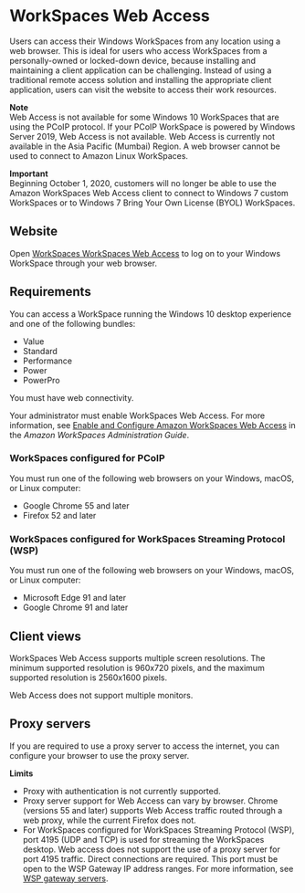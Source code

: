 # WorkSpaces Web Access<a name="amazon-workspaces-web-access"></a>

Users can access their Windows WorkSpaces from any location using a web browser\. This is ideal for users who access WorkSpaces from a personally\-owned or locked\-down device, because installing and maintaining a client application can be challenging\. Instead of using a traditional remote access solution and installing the appropriate client application, users can visit the website to access their work resources\.

**Note**  
Web Access is not available for some Windows 10 WorkSpaces that are using the PCoIP protocol\. If your PCoIP WorkSpace is powered by Windows Server 2019, Web Access is not available\.
Web Access is currently not available in the Asia Pacific \(Mumbai\) Region\.
A web browser cannot be used to connect to Amazon Linux WorkSpaces\.

**Important**  
Beginning October 1, 2020, customers will no longer be able to use the Amazon WorkSpaces Web Access client to connect to Windows 7 custom WorkSpaces or to Windows 7 Bring Your Own License \(BYOL\) WorkSpaces\.

## Website<a name="web-access-url"></a>

Open [WorkSpaces WorkSpaces Web Access](https://clients.amazonworkspaces.com/webclient) to log on to your Windows WorkSpace through your web browser\.

## Requirements<a name="web-access-requirements"></a>

You can access a WorkSpace running the Windows 10 desktop experience and one of the following bundles:
+ Value
+ Standard
+ Performance
+ Power
+ PowerPro

You must have web connectivity\.

Your administrator must enable WorkSpaces Web Access\. For more information, see [Enable and Configure Amazon WorkSpaces Web Access](https://docs.aws.amazon.com/workspaces/latest/adminguide/web-access.html) in the *Amazon WorkSpaces Administration Guide*\.

### WorkSpaces configured for PCoIP<a name="workspaces-configured-for-pcoip"></a>

You must run one of the following web browsers on your Windows, macOS, or Linux computer:
+ Google Chrome 55 and later
+ Firefox 52 and later

### WorkSpaces configured for WorkSpaces Streaming Protocol \(WSP\)<a name="workspaces-configured-for-wsp"></a>

You must run one of the following web browsers on your Windows, macOS, or Linux computer:
+ Microsoft Edge 91 and later
+ Google Chrome 91 and later

## Client views<a name="web-access-views"></a>

WorkSpaces Web Access supports multiple screen resolutions\. The minimum supported resolution is 960x720 pixels, and the maximum supported resolution is 2560x1600 pixels\.

Web Access does not support multiple monitors\.

## Proxy servers<a name="web-access-proxy"></a>

If you are required to use a proxy server to access the internet, you can configure your browser to use the proxy server\.

**Limits**
+ Proxy with authentication is not currently supported\.
+ Proxy server support for Web Access can vary by browser\. Chrome \(versions 55 and later\) supports Web Access traffic routed through a web proxy, while the current Firefox does not\.
+ For WorkSpaces configured for WorkSpaces Streaming Protocol \(WSP\), port 4195 \(UDP and TCP\) is used for streaming the WorkSpaces desktop\. Web access does not support the use of a proxy server for port 4195 traffic\. Direct connections are required\. This port must be open to the WSP Gateway IP address ranges\. For more information, see [ WSP gateway servers](https://docs.aws.amazon.com/workspaces/latest/adminguide/workspaces-port-requirements.html#gateway_WSP)\.